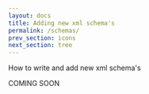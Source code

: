 ```yaml
---
layout: docs
title: Adding new xml schema's
permalink: /schemas/
prev_section: icons
next_section: tree
---
```


How to write and add new xml schema's

COMING SOON
